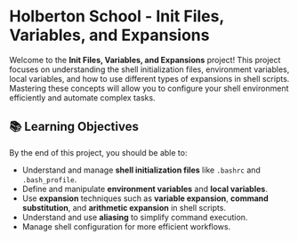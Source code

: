 # Holberton School - Init Files, Variables, and Expansions

Welcome to the **Init Files, Variables, and Expansions** project! This project focuses on understanding the shell initialization files, environment variables, local variables, and how to use different types of expansions in shell scripts. Mastering these concepts will allow you to configure your shell environment efficiently and automate complex tasks.

## 📚 Learning Objectives

By the end of this project, you should be able to:

- Understand and manage **shell initialization files** like `.bashrc` and `.bash_profile`.
- Define and manipulate **environment variables** and **local variables**.
- Use **expansion** techniques such as **variable expansion**, **command substitution**, and **arithmetic expansion** in shell scripts.
- Understand and use **aliasing** to simplify command execution.
- Manage shell configuration for more efficient workflows.

